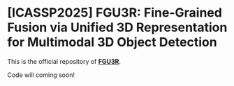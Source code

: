 # [ICASSP2025] FGU3R: Fine-Grained Fusion via Unified 3D Representation for Multimodal 3D Object Detection
This is the official repository of [**FGU3R**](https://arxiv.org/abs/2501.04373).

Code will coming soon!
